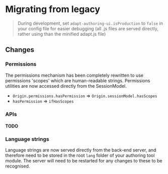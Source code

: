 # Migrating from legacy

> During development, set `adapt-authoring-ui.isProduction` to `false` in your config file for easier debugging (all .js files are served directly, rather using than the minified adapt.js file)

## Changes

### Permissions

The permissions mechanism has been completely rewritten to use permissions 'scopes' which are human-readable strings. Permissions utilities are now accessed directly from the SessionModel.

- `Origin.permissions.hasPermission` => `Origin.sessionModel.hasScopes`
- `hasPermission` => `ifHasScopes`

### APIs

#### TODO

### Language strings
Language strings are now served directly from the back-end server, and therefore need to be stored in the root `lang` folder of your authoring tool module. The server will need to be restarted for any changes to these to be recognised.
